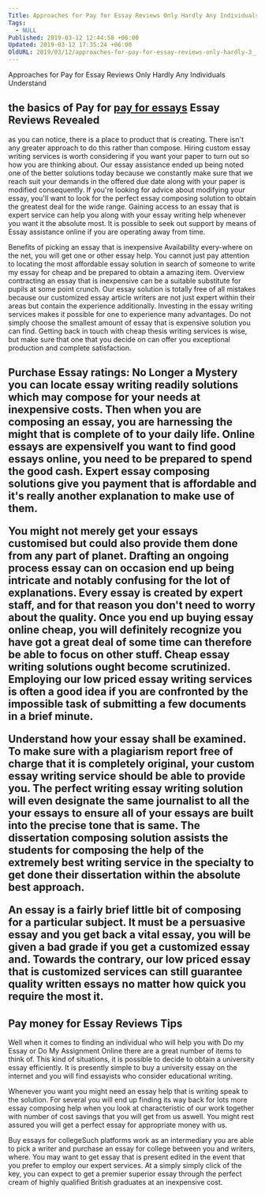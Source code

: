 ```yaml
---
Title: Approaches for Pay for Essay Reviews Only Hardly Any Individuals Understand
Tags:
  - NULL
Published: 2019-03-12 12:44:58 +06:00
Updated: 2019-03-12 17:35:24 +06:00
OldURL: 2019/03/12/approaches-for-pay-for-essay-reviews-only-hardly-3__trashed/
---
```


Approaches for Pay for Essay Reviews Only Hardly Any Individuals Understand <h2> the basics of Pay for <a href="https://payforpapers.net/">pay for essays</a> Essay Reviews Revealed </h2> <p>as you can notice, there is a place to product that is creating.  There isn't any greater approach to do this rather than compose.  Hiring custom essay writing services is worth considering if you want your paper to turn out so how you are thinking about.<!--more-->  Our essay assistance ended up being noted one of the better solutions today because we constantly make sure that we reach suit your demands in the offered due date along with your paper is modified consequently.  If you're looking for advice about modifying your essay, you'll want to look for the perfect essay composing solution to obtain the greatest deal for the wide range.  Gaining access to an essay that is expert service can help you along with your essay writing help whenever you want it the absolute most.  It is possible to seek out support by means of Essay assistance online if you are operating away from time. </p> <p>Benefits of picking an essay that is inexpensive Availability every-where on the net, you will get one or  other essay help.  You cannot just pay attention to locating the most affordable essay solution in search of someone to write my essay for cheap and be prepared to obtain a amazing item.  Overview contracting an essay that is inexpensive can be a suitable substitute for pupils at some point crunch.  Our essay solution is totally free of all mistakes because our customized essay article writers are not just expert within their areas but contain the experience additionally.  Investing in the essay writing services makes it possible for one to experience many advantages.  Do not simply choose the smallest amount of essay that is expensive solution you can find.  Getting back in touch with cheap thesis writing services is wise, but make sure that one that you decide on can offer you exceptional production and complete satisfaction. </p>  <h2>Purchase Essay ratings: No Longer a Mystery you can locate essay writing readily solutions which may compose for your needs at inexpensive costs.  Then when you are composing an essay, you are harnessing the might that is complete of to your daily life.  Online essays are expensiveIf you want to find good essays online, you need to be prepared to spend the good cash.  Expert essay composing solutions give you payment that is affordable and it's really another explanation to make use of them. </p> <p>You might not merely get your essays customised but could also provide them done from any part of planet.  Drafting an ongoing process essay can on occasion end up being intricate and notably confusing for the lot of explanations.  Every essay is created by expert staff, and for that reason you don't need to worry about the quality.  Once you end up buying essay online cheap, you will definitely recognize you have got a great deal of some time can therefore be able to focus on other stuff.  Cheap essay writing solutions ought become scrutinized.  Employing our low priced essay writing services is often a good idea if you are confronted by the impossible task of submitting a few documents in a brief minute. </p> <p>Understand how your essay shall be examined.  To make sure with a plagiarism report free of charge that it is completely original, your custom essay writing service should be able to provide you.  The perfect writing essay writing solution will even designate the same journalist to all the your essays to ensure all of your essays are built into the precise tone that is same.  The dissertation composing solution assists the students for composing the help of the extremely best writing service in the specialty to get done their dissertation within the absolute best approach. </p> <p>An essay is a fairly brief little bit of composing for  a particular subject.  It must be a persuasive essay and you get back a vital essay, you will be given a bad grade if you get a customized essay and.  Towards the contrary, our low priced essay that is customized services can still guarantee quality written essays no matter how quick you require the most it. </p>  <h2>Pay money for Essay Reviews Tips </h2> <p>Well when it comes to finding an individual who will help you with Do my Essay or Do My Assignment Online there are a great number of items to think of.  This kind of situations, it is possible to decide to obtain a university essay efficiently.  It is presently simple to buy a university essay on the internet and you will find essayists who consider educational writing. </p> <p>Whenever you want you might need an essay help that is writing speak to the solution.  For several you will end up finding its way back for lots more essay composing help when you look at characteristic of our work together with number of cost savings that you will get from us aswell. You might rest assured you will get a perfect essay for appropriate money with us. </p> <p>Buy essays for collegeSuch platforms work as an intermediary you are able to pick a writer and purchase an essay for college between you and writers, where.  You may want to get essay that is present edited in the event that you prefer to employ our expert services.  At a simply simply click of the key, you can expect to get a premier superior essay through the perfect cream of highly qualified British graduates at an inexpensive cost. </p>
